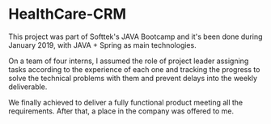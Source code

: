 # HealthCare-CRM

This project was part of Softtek's JAVA Bootcamp and it's been done during January 2019, with JAVA + Spring as main technologies.

On a team of four interns, I assumed the role of project leader assigning tasks according to the experience of each one and tracking the progress to solve the technical problems with them and prevent delays into the weekly deliverable.

We finally achieved to deliver a fully functional product meeting all the requirements. After that, a place in the company was offered to me.
